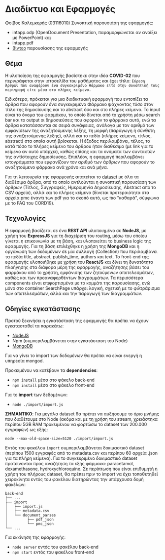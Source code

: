 # Διαδίκτυο και Εφαρμογές

Φοίβος Καλεμκερής (03116010)
Συνοπτική παρουσιάση της εφαρμογής:
* intapp.odp (OpenDocument Presentation, παραμορφώνεται αν ανοίξει με PowerPoint) και 
* intapp.pdf
* [Βίντεο](https://youtu.be/mAK8IZX8QTo) παρουσίασης της εφαρμογής

## Θέμα

Η υλοποίηση της εφαρμογής βασίστηκε στην ιδέα **COVID-02** που περιγράφεται στην ιστοσελίδα του μαθήματος και έχει τίτλο:
`Εύρεση Άρθρων που αναφέρουν ένα συγκεκριμένο Φάρμακο είτε στην συνοπτική τους περιγραφή είτε μέσα στο πλήρες κείμενο.`

Ειδικότερα, πρόκειται για μια διαδικτυακή εφαρμογή που εντοπίζει τα άρθρα που αφορούν ένα συγκεκριμένο Φάρμακο ψάχνοντας τόσο στον τίτλο της δημοσίευσης και το abstract όσο και στο πλήρες κείμενο. Το input είναι το όνομα του φαρμάκου, το οποίο δίνεται από το χρήστη μέσω search bar και το output οι δημοσιεύσεις που αφορούν το φάρμακο αυτό, ενώ τα άρθρα κατατάσσονται σε σειρά συνάφειας, ανάλογα με τον αριθμό των εμφανίσεων της αναζητούμενης λέξης, τη μορφή (παράγωγη ή σύνθετη της αναζητούμενης λέξης), αλλά και το πεδίο (πλήρες κείμενο, τίτλος, abstract) στα οποία αυτή βρίσκεται. Η έξοδος περιλαμβάνει, τέλος, το κατά πόσο το πλήρες κείμενο του άρθρου ήταν διαθέσιμο (με link για το κείμενο αν αυτό υπάρχει), καθώς επίσης και τα ονόματα των συντακτών της αντίστοιχης δημοσίευσης.
Επιπλέον, η εφαρμογή περιλαμβάνει ιστογράμματα που εμφανίζουν τον αριθμό των άρθρων που αφορούν το αναζητούμενο φάρμακο ανά χρόνο και ανά μήνα.

Για τη λειτουργία της εφαρμογής απατείται το [dataset](https://www.semanticscholar.org/cord19) με όλα τα διαθέσιμα άρθρα, από το οποίο αντλούνται η συνοπτική παρουσίαση των άρθρων (Τίτλος, Συγγραφείς, Ημερομηνία Δημοσίευσης, Abstract από το CSV αρχείο), αλλά και το πλήρες κείμενο (δίνεται προτεραιότητα στα αρχεία pmc έναντι των pdf για το σκοπό αυτό, ως πιο "καθαρά", σύμφωνα με το FAQ του CORD19).

## Τεχνολογίες

Η εφαρμογή βασίζεται σε ένα **REST API** υλοποιημένο σε **NodeJS**, με χρήση του **ExpressJS** για τη διαχείριση του routing, μέσω του οποίου γίνεται η επικοινωνία με τη βάση, και υλοποιείται το business logic της εφαρμογής. Για τη βάση επιλέχθηκε η χρήση της **MongoDB** και η οργάνωση των δεδομένων σε μία συλλογή (Collection) που περιλαμβάνει τα πεδία title, abstract, publish_time, authors και text.
Το front-end της εφαρμογής υλοποιήθηκε με χρήση του **ReactJS** και δίνει τη δυνατότητα πλοήγησης στα διάφορα μέρη της εφαρμογής, αναζήτησης βάσει του φαρμάκου από το χρήστη, εμφάνισης των ζητούμενων αποτελεσμάτων, καθώς και των προαναφερθέντων διαγραμμάτων. Τα περισσότερα components είναι επιφορτισμένα με το κομμάτι της παρουσίασης, ενώ μόνο στο container SearchPage υπάρχει λογική, σχετική με το φιλτράρισμα των αποτελεσμάτων, αλλά και την παραγωγή των διαγραμμάτων.

## Οδηγίες εγκατάστασης

Προτού ξεκινήσει η εγκατάσταση της εφαρμογής θα πρέπει να έχουν
εγκατασταθεί τα παρακάτω:
* [NodeJS](https://nodejs.org/en/)
* Npm (συμπεριλαμβάνεται στην εγκατάσταση του Node)
* [MongoDB](https://www.mongodb.com/try/download)

Για να γίνει το import των δεδομένων θα πρέπει να είναι ενεργή η
υπηρεσία mongod.

Προκειμένου να κατέβουν τα **dependencies**:

* `npm install` μέσα στο φάκελο back-end
* `npm install` μέσα στο φάκελο front-end

Για το **import** των δεδομένων:

* `node ./import/import.js`

**ΣΗΜΑΝΤΙΚΟ**: Για μεγάλα dataset θα πρέπει να αυξήσουμε το όριο μνήμης που διαθέτουμε
στο Node (ακόμα και με τη χρήση του stream, χρειάστηκα περίπου 5GB RAM προκειμένου
να φορτώσω το dataset των 200.000 εγγραφών) ως εξής:

`node --max-old-space-size=5120 ./import/import.js`

Εντός του φακέλου `import` συμπεριλαμβάνεται δοκιμαστικό dataset (περίπου 1500 εγγραφές από το metadata.csv και περίπου 60 αρχεία .json για τα πλήρη κείμενα). Για το συγκεκριμένο δοκιμαστικό dataset προτείνονται προς αναζήτηση τα εξής φάρμακα:
paracetamol, dexamethasone, hydroxychloroquine. Σε περίπτωση που είναι επιθυμητή η χρήση του πλήρους dataset, θα πρέπει πριν το import να έχει τοποθετηθεί χειροκίνητα εντός του φακέλου διατηρώντας την υπάρχουσα δομή φακέλων:

    back-end
    ├── ...
    ├── import                   
    │   ├── import.js          
    │   ├── metadata.csv         
    │   └── document_parses
    │         ├── pdf_json
    │         └── pmc_json
    └── ...

Για εκκίνηση της εφαρμογής:

* `node server` εντός του φακέλου back-end
* `npm start` εντός του φακέλου front-end
